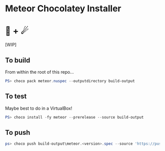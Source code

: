 ﻿# Meteor Chocolatey Installer

# 🍫  + ☄

[WIP]

## To build

From within the root of this repo...

```ps1
PS> choco pack meteor.nuspec --outputdirectory build-output
```

## To test

Maybe best to do in a VirtualBox!

```ps1
PS> choco install -fy meteor --prerelease --source build-output
```

## To push

```ps1
ps> choco push build-output\meteor.<version>.spec --source 'https://push.chocolatey.org/' --key '<api-key>'
```
